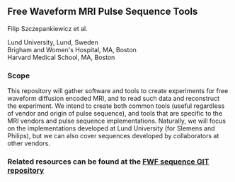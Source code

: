 ## Free Waveform MRI Pulse Sequence Tools
Filip Szczepankiewicz et al.

Lund University, Lund, Sweden  
Brigham and Women's Hospital, MA, Boston  
Harvard Medical School, MA, Boston

### Scope
This repository will gather software and tools to create experiments for free waveform diffusion encoded MRI, and to read such data and reconstruct the experiment. We intend to create both common tools (useful regardless of vendor and origin of pulse sequence), and tools that are specific to the MRI vendors and pulse sequence implementations. Naturally, we will focus on the implementations developed at Lund University (for SIemens and Philips), but we can also cover sequences developed by collaborators at other vendors.

### Related resources can be found at the [FWF sequence GIT repository](https://github.com/filip-szczepankiewicz/fwf_seq_resources)
